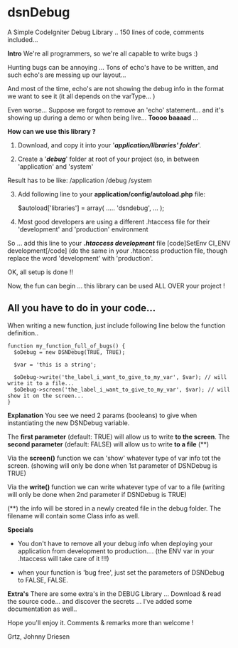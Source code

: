 # dsnDebug
A Simple CodeIgniter Debug Library .. 150 lines of code, comments included...

**Intro**
We're all programmers, so we're all capable to write bugs :)

Hunting bugs can be annoying ...
Tons of echo's have to be written, and such echo's are messing up our layout...

And most of the time, echo's are not showing the debug info in the format we want to see it 
(it all depends on the varType... )

Even worse...
Suppose we forgot to remove an 'echo' statement... and it's showing up during a demo or when being live... 
**Toooo baaaad** ...

**How can we use this library ?**

1. Download, and copy it into your '***application/libraries' folder***'.

2. Create a '***debug***' folder at root of your project (so, in between 'application' and 'system'

Result has to be like:
/application
/debug
/system

3. Add following line to your **application/config/autoload.php** file:

    $autoload['libraries'] = 
      array(
        .....
        'dsndebug',
        ...
      );

4. Most good developers are using a different .htaccess file for their 'development' and 'production' environment

So ... add this line to your ***.htaccess development*** file
[code]SetEnv CI_ENV development[/code]
(do the same in your .htaccess production file, though replace the word 'development' with 'production'.

OK, all setup is done !!

Now, the fun can begin ... this library can be used ALL OVER your project !

All you have to do in your code...
----------------------------------

 
When writing a new function, just include following line below the function definition..

    function my_function_full_of_bugs() {
      $oDebug = new DSNDebug(TRUE, TRUE);
      
      $var = 'this is a string';
    
      $oDebug->write('the_label_i_want_to_give_to_my_var', $var); // will write it to a file...
      $oDebug->screen('the_label_i_want_to_give_to_my_var', $var); // will show it on the screen...
    }

**Explanation**
You see we need 2 params (booleans) to give when instantiating the new DSNDebug variable.

The **first parameter** (default: TRUE) will allow us to write **to the screen**.
The **second parameter** (default: FALSE) will allow us to write **to a file** (**)

Via the **screen()** function we can 'show' whatever type of var info tot the screen. (showing will only be done when 1st parameter of DSNDebug is TRUE) 

Via the **write()** function we can write whatever type of var to a file (writing will only be done when 2nd parameter if DSNDebug is TRUE)

(**) the info will be stored in a newly created file in the debug folder.
The filename will contain some Class info as well.

**Specials**
- You don't have to remove all your debug info when deploying your application from development to production.... 
(the ENV var in your .htaccess will take care of it !!!)

- when your function is 'bug free', just set the parameters of DSNDebug to FALSE, FALSE.

**Extra's**
There are some extra's in the DEBUG Library ...
Download & read the source code... and discover the secrets ...
I've added some documentation as well..

Hope you'll enjoy it.
Comments & remarks more than welcome !

Grtz,
Johnny Driesen
